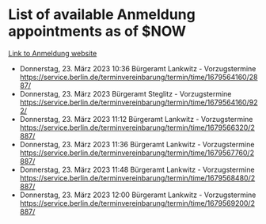 # List of available Anmeldung appointments as of $NOW
[Link to Anmeldung website](https://service.berlin.de/terminvereinbarung/termin/tag.php?termin=1&anliegen[]=120686&dienstleisterlist=122210,122217,327316,122219,327312,122227,327314,122231,327346,122243,327348,122254,122252,329742,122260,329745,122262,329748,122271,327278,122273,327274,122277,327276,330436,122280,327294,122282,327290,122284,327292,122291,327270,122285,327266,122286,327264,122296,327268,150230,329760,122297,327286,122294,327284,122312,329763,122314,329775,122304,327330,122311,327334,122309,327332,317869,122281,327352,122279,329772,122283,122276,327324,122274,327326,122267,329766,122246,327318,122251,327320,122257,327322,122208,327298,122226,327300&herkunft=http%3A%2F%2Fservice.berlin.de%2Fdienstleistung%2F120686%2F)
- Donnerstag, 23. März 2023 10:36 Bürgeramt Lankwitz - Vorzugstermine https://service.berlin.de/terminvereinbarung/termin/time/1679564160/2887/
- Donnerstag, 23. März 2023  Bürgeramt Steglitz - Vorzugstermine https://service.berlin.de/terminvereinbarung/termin/time/1679564160/922/
- Donnerstag, 23. März 2023 11:12 Bürgeramt Lankwitz - Vorzugstermine https://service.berlin.de/terminvereinbarung/termin/time/1679566320/2887/
- Donnerstag, 23. März 2023 11:36 Bürgeramt Lankwitz - Vorzugstermine https://service.berlin.de/terminvereinbarung/termin/time/1679567760/2887/
- Donnerstag, 23. März 2023 11:48 Bürgeramt Lankwitz - Vorzugstermine https://service.berlin.de/terminvereinbarung/termin/time/1679568480/2887/
- Donnerstag, 23. März 2023 12:00 Bürgeramt Lankwitz - Vorzugstermine https://service.berlin.de/terminvereinbarung/termin/time/1679569200/2887/
